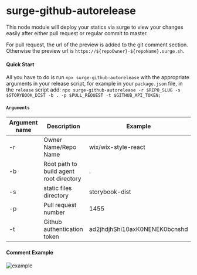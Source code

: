 # surge-github-autorelease

This node module will deploy your statics via surge to view your changes easily after either pull request or regular commit to master.

For pull request, the url of the preview is added to the git comment section. Otherwise the preview url is `https://${repoOwner}-${repoName}.surge.sh`.

#### Quick Start
All you have to do is run `npx surge-github-autorelease` with the appropriate arguments in your release script, for example in your `package.json` file, in the `release` script add: `npx surge-github-autorelease -r $REPO_SLUG -s $STORYBOOK_DIST -b . -p $PULL_REQUEST -t $GITHUB_API_TOKEN;`

#### `Arguments`

| Argument name            | Description                             | Example            |
| ------------------------ | ---------------------------------------- |------------------ |
| -r                     | Owner Name/Repo Name  |wix/wix-style-react|
| -b                     | Root path to build agent root directory| . |
| -s                     | static files directory                          | storybook-dist|
| -p                     | Pull request number                          |1455|
| -t                     | Github authentication token                          |ad2jhdjhShi10axK0NENEK0bcnshd|

#### Comment Example

![example](https://snag.gy/G5oHd8.jpg)
